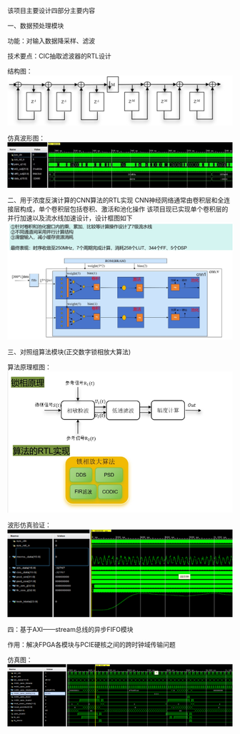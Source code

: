 该项目主要设计四部分主要内容

一、数据预处理模块

功能：对输入数据降采样、滤波

技术要点：CIC抽取滤波器的RTL设计

结构图：
![image](https://github.com/hustyll/PAS_CNN_FPGA/blob/main/image/%E4%B8%89%E7%BA%A7CIC.png)

仿真波形图：
![image](https://github.com/hustyll/PAS_CNN_FPGA/blob/main/image/CIC%E4%BB%BF%E7%9C%9F.jpg)

二、用于浓度反演计算的CNN算法的RTL实现
CNN神经网络通常由卷积层和全连接层构成，单个卷积层包括卷积、激活和池化操作
该项目现已实现单个卷积层的并行加速以及流水线加速设计，设计框图如下
![image](https://github.com/hustyll/PAS_CNN_FPGA/blob/main/image/%E5%8D%95%E5%B1%82%E5%8D%B7%E7%A7%AF%E5%8A%A0%E9%80%9F%E6%A1%86%E5%9B%BE.png)

三、对照组算法模块(正交数字锁相放大算法)

算法原理框图：
![image](https://github.com/hustyll/PAS_CNN_FPGA/blob/main/image/%E6%95%B0%E5%AD%97%E9%94%81%E7%9B%B8%E6%94%BE%E5%A4%A7%E7%AE%97%E6%B3%95.png)

波形仿真验证：
![image](https://github.com/hustyll/PAS_CNN_FPGA/blob/main/image/%E9%94%81%E7%9B%B8%E6%94%BE%E5%A4%A7%E7%AE%97%E6%B3%95%E4%BB%BF%E7%9C%9F%E6%B3%A2%E5%BD%A2.png)

四：基于AXI——stream总线的异步FIFO模块

作用：解决FPGA各模块与PCIE硬核之间的跨时钟域传输问题

仿真图：
![image](https://github.com/hustyll/PAS_CNN_FPGA/blob/main/image/AXI_FIFO.png)


